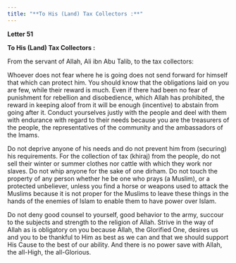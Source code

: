 ```yaml
---
title: "**To His (Land) Tax Collectors :**" 
---
```

**Letter 51**

**To His \(Land\) Tax Collectors :**

From the servant of Allah, Ali ibn Abu Talib, to the tax collectors:

Whoever does not fear where he is going does not send forward for himself that which can protect him\. You should know that the obligations laid on you are few, while their reward is much\. Even if there had been no fear of punishment for rebellion and disobedience, which Allah has prohibited, the reward in keeping aloof from it will be enough \(incentive\) to abstain from going after it\. Conduct yourselves justly with the people and deel with them with endurance with regard to their needs because you are the treasurers of the people, the representatives of the community and the ambassadors of the Imams\.

Do not deprive anyone of his needs and do not prevent him from \(securing\) his requirements\. For the collection of tax \(khiraj\) from the people, do not sell their winter or summer clothes nor cattle with which they work nor slaves\. Do not whip anyone for the sake of one dirham\. Do not touch the property of any person whether he be one who prays \(a Muslim\), or a protected unbeliever, unless you find a horse or weapons used to attack the Muslims because it is not proper for the Muslims to leave these things in the hands of the enemies of Islam to enable them to have power over Islam\.

<a id="page816"></a>Do not deny good counsel to yourself, good behavior to the army, succour to the subjects and strength to the religion of Allah\. Strive in the way of Allah as is obligatory on you because Allah, the Glorified One, desires us and you to be thankful to Him as best as we can and that we should support His Cause to the best of our ability\. And there is no power save with Allah, the all\-High, the all\-Glorious\.

